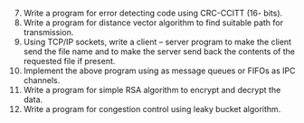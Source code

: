 7. Write a program for error detecting code using CRC-CCITT (16- bits). 
8. Write a program for distance vector algorithm to find suitable path for transmission. 
9. Using TCP/IP sockets, write a client – server program to make the client send the file name and to make the server send back the contents of the requested file if present.
10. Implement the above program using as message queues or FIFOs as IPC channels. 
11. Write a program for simple RSA algorithm to encrypt and decrypt the data. 
12. Write a program for congestion control using leaky bucket algorithm. 
